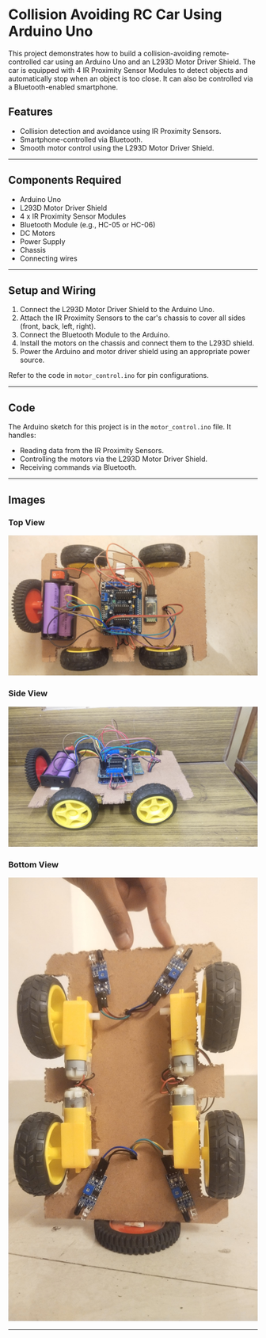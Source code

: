 # Collision Avoiding RC Car Using Arduino Uno

This project demonstrates how to build a collision-avoiding remote-controlled car using an Arduino Uno and an L293D Motor Driver Shield. The car is equipped with 4 IR Proximity Sensor Modules to detect objects and automatically stop when an object is too close. It can also be controlled via a Bluetooth-enabled smartphone.

## Features

- Collision detection and avoidance using IR Proximity Sensors.
- Smartphone-controlled via Bluetooth.
- Smooth motor control using the L293D Motor Driver Shield.

---
## Components Required

- Arduino Uno
- L293D Motor Driver Shield
- 4 x IR Proximity Sensor Modules
- Bluetooth Module (e.g., HC-05 or HC-06)
- DC Motors
- Power Supply
- Chassis
- Connecting wires

---

## Setup and Wiring

1. Connect the L293D Motor Driver Shield to the Arduino Uno.
2. Attach the IR Proximity Sensors to the car's chassis to cover all sides (front, back, left, right).
3. Connect the Bluetooth Module to the Arduino.
4. Install the motors on the chassis and connect them to the L293D shield.
5. Power the Arduino and motor driver shield using an appropriate power source.

Refer to the code in `motor_control.ino` for pin configurations.

---

## Code

The Arduino sketch for this project is in the `motor_control.ino` file. It handles:

- Reading data from the IR Proximity Sensors.
- Controlling the motors via the L293D Motor Driver Shield.
- Receiving commands via Bluetooth.

---

## Images

### Top View
![Top View](Top_view.jpeg)

### Side View
![Side View](Side_view.jpeg)

### Bottom View
![Bottom View](Bottom_view.jpeg)

---

